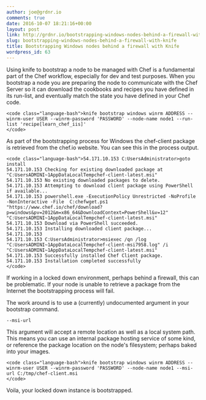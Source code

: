 ```yaml
---
author: joe@grdnr.io
comments: true
date: 2016-10-07 18:21:16+00:00
layout: post
link: http://grdnr.io/bootstrapping-windows-nodes-behind-a-firewall-with-knife/
slug: bootstrapping-windows-nodes-behind-a-firewall-with-knife
title: Bootstrapping Windows nodes behind a firewall with Knife
wordpress_id: 63
---
```


Using knife to bootstrap a node to be managed with Chef is a fundamental part of the Chef workflow, especially for dev and test purposes. When you bootstrap a node you are preparing the node to communicate with the Chef Server so it can download the cookbooks and recipes you have defined in its run-list, and eventually match the state you have defined in your Chef code.



    
    <code class="language-bash">knife bootstrap windows winrm ADDRESS --winrm-user USER --winrm-password 'PASSWORD' --node-name node1 --run-list 'recipe[learn_chef_iis]'  
    </code>





As part of the bootstrapping process for Windows the chef-client package is retrieved from the chef.io website. You can see this in the process output.




    
    <code class="language-bash">54.171.10.153 C:UsersAdministrator>goto install  
    54.171.10.153 Checking for existing downloaded package at "C:UsersADMINI~1AppDataLocalTempchef-client-latest.msi"  
    54.171.10.153 No existing downloaded packages to delete.  
    54.171.10.153 Attempting to download client package using PowerShell if available...  
    54.171.10.153 powershell.exe -ExecutionPolicy Unrestricted -NoProfile -NonInteractive -File  C:chefwget.ps1 "https://www.chef.io/chef/download?p=windows&pv=2012&m=x86_64&DownloadContext=PowerShell&v=12" "C:UsersADMINI~1AppDataLocalTempchef-client-latest.msi"  
    54.171.10.153 Download via PowerShell succeeded.  
    54.171.10.153 Installing downloaded client package...  
    54.171.10.153  
    54.171.10.153 C:UsersAdministrator>msiexec /qn /log "C:UsersADMINI~1AppDataLocalTempchef-client-msi7958.log" /i "C:UsersADMINI~1AppDataLocalTempchef-client-latest.msi"  
    54.171.10.153 Successfully installed Chef Client package.  
    54.171.10.153 Installation completed successfully  
    </code>





If working in a locked down environment, perhaps behind a firewall, this can be problematic. If your node is unable to retrieve a package from the Internet the bootstrapping process will fail.





The work around is to use a (currently) undocumented argument in your bootstrap command.





`--msi-url`





This argument will accept a remote location as well as a local system path. This means you can use an internal package hosting service of some kind, or reference the package location on the node's filesystem; perhaps baked into your images.




    
    <code class="language-bash">knife bootstrap windows winrm ADDRESS --winrm-user USER --winrm-password 'PASSWORD' --node-name node1 --msi-url C:/tmp/chef-client.msi  
    </code>





Voila, your locked down instance is bootstrapped.
